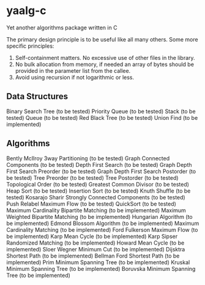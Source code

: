 # yaalg-c
Yet another algorithms package written in C

The primary design principle is to be useful like all many others. Some more specific principles:

1) Self-containment matters. No excessive use of other files in the library.
2) No bulk allocation from memory, if needed an array of bytes should be provided in the parameter list from the callee.
3) Avoid using recursion if not logarithmic or less. 

Data Structures
---
Binary Search Tree (to be tested)
Priority Queue (to be tested)
Stack (to be tested)
Queue (to be tested)
Red Black Tree (to be tested)
Union Find (to be implemented)

Algorithms
---
Bently McIlroy 3way Partitioning (to be tested)
Graph Connected Components (to be tested)
Depth First Search (to be tested)
Graph Depth First Search Preorder (to be tested)
Graph Depth First Search Postorder (to be tested)
Tree Preorder (to be tested)
Tree Postorder (to be tested)
Topological Order (to be tested)
Greatest Common Divisor (to be tested)
Heap Sort (to be tested)
Insertion Sort (to be tested)
Knuth Shuffle (to be tested)
Kosarajo Sharir Strongly Connected Components (to be tested)
Push Relabel Maximum Flow (to be tested)
QuickSort (to be tested)
Maximum Cardinality Bipartite Matching (to be implemented)
Maximum Weighted Bipartite Matching (to be implemented)
Hungarian Algorithm (to be implemented)
Edmond Blossom Algorithm (to be implemented)
Maximum Cardinality Matching (to be implemented)
Ford Fulkerson Maximum Flow (to be implemented)
Karp Mean Cycle (to be implemented)
Karp Sipser Randomized Matching (to be implemented)
Howard Mean Cycle (to be implemented)
Sloer Wegner Minimum Cut (to be implemented)
Dijsktra Shortest Path (to be implemented)
Bellman Ford Shortest Path (to be implemented)
Prim Minimum Spanning Tree (to be implemented)
Kruskal Minimum Spanning Tree (to be implemented)
Boruvska Minimum Spanning Tree (to be implemented)
